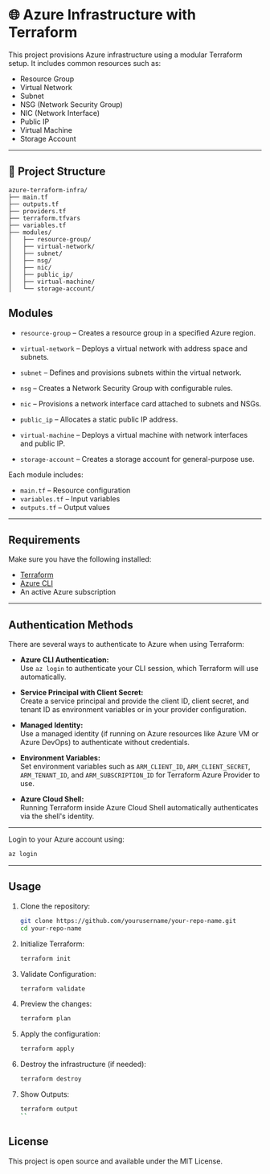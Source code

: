 # 🌐 Azure Infrastructure with Terraform

This project provisions Azure infrastructure using a modular Terraform setup. It includes common resources such as:

- Resource Group
- Virtual Network
- Subnet
- NSG (Network Security Group)
- NIC (Network Interface)
- Public IP
- Virtual Machine
- Storage Account

---

## 📁 Project Structure

```
azure-terraform-infra/
├── main.tf
├── outputs.tf
├── providers.tf
├── terraform.tfvars
├── variables.tf
├── modules/
│   ├── resource-group/
│   ├── virtual-network/
│   ├── subnet/
│   ├── nsg/
│   ├── nic/
│   ├── public_ip/
│   ├── virtual-machine/
│   └── storage-account/
```
## Modules

- `resource-group` – Creates a resource group in a specified Azure region.

- `virtual-network` – Deploys a virtual network with address space and subnets.

- `subnet` – Defines and provisions subnets within the virtual network.

- `nsg` – Creates a Network Security Group with configurable rules.

- `nic` – Provisions a network interface card attached to subnets and NSGs.

- `public_ip` – Allocates a static public IP address.

- `virtual-machine` – Deploys a virtual machine with network interfaces and public IP.

- `storage-account` – Creates a storage account for general-purpose use.

Each module includes:
- `main.tf` – Resource configuration
- `variables.tf` – Input variables
- `outputs.tf` – Output values

---

## Requirements

Make sure you have the following installed:

- [Terraform](https://developer.hashicorp.com/terraform/downloads)
- [Azure CLI](https://learn.microsoft.com/en-us/cli/azure/install-azure-cli)
- An active Azure subscription
---

## Authentication Methods

There are several ways to authenticate to Azure when using Terraform:

- **Azure CLI Authentication:**  
  Use `az login` to authenticate your CLI session, which Terraform will use automatically.

- **Service Principal with Client Secret:**  
  Create a service principal and provide the client ID, client secret, and tenant ID as environment variables or in your provider configuration.

- **Managed Identity:**  
  Use a managed identity (if running on Azure resources like Azure VM or Azure DevOps) to authenticate without credentials.

- **Environment Variables:**  
  Set environment variables such as `ARM_CLIENT_ID`, `ARM_CLIENT_SECRET`, `ARM_TENANT_ID`, and `ARM_SUBSCRIPTION_ID` for Terraform Azure Provider to use.

- **Azure Cloud Shell:**  
  Running Terraform inside Azure Cloud Shell automatically authenticates via the shell's identity.


---

Login to your Azure account using:

```bash
az login
```
---
##  Usage

1. Clone the repository:

    ```bash
    git clone https://github.com/yourusername/your-repo-name.git
    cd your-repo-name
    ```

2. Initialize Terraform:

    ```bash
    terraform init
    ```
3. Validate Configuration:

    ```bash
    terraform validate
    ```

4. Preview the changes:

    ```bash
    terraform plan
    ```
5. Apply the configuration:

    ```bash
    terraform apply
    ```
6. Destroy the infrastructure (if needed):

    ```bash
    terraform destroy
    ```
7. Show Outputs:

    ```bash
    terraform output
    ``

## License

This project is open source and available under the MIT License.
